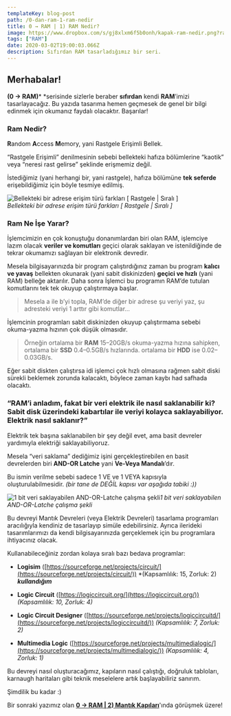 ```yaml
---
templateKey: blog-post
path: /0-dan-ram-1-ram-nedir
title: 0 → RAM | 1) RAM Nedir?
image: https://www.dropbox.com/s/gj8xlxm6f5b0onh/kapak-ram-nedir.png?raw=1
tags: ["RAM"]
date: 2020-03-02T19:00:03.066Z
description: Sıfırdan RAM tasarladığımız bir seri.
---
```


## Merhabalar!

**(0 → RAM)*** *serisinde sizlerle beraber **sıfırdan** kendi **RAM**’imizi tasarlayacağız. Bu yazıda tasarıma hemen geçmesek de genel bir bilgi edinmek için okumanız faydalı olacaktır. Başarılar!

### Ram Nedir?

**R**andom **A**ccess **M**emory, yani Rastgele Erişimli Bellek.

“Rastgele Erişimli” denilmesinin sebebi bellekteki hafıza bölümlerine “kaotik” veya “neresi rast gelirse” şeklinde erişmemiz değil.

İstediğimiz (yani herhangi bir, yani rastgele), hafıza bölümüne **tek seferde** erişebildiğimiz için böyle tesmiye edilmiş.

![Bellekteki bir adrese erişim türü farkları [ Rastgele | Sıralı ]](https://www.dropbox.com/s/b64lm60uwk9ru71/rastgele-vs-sirali.gif?raw=1)
<br> *Bellekteki bir adrese erişim türü farkları [ Rastgele | Sıralı ]*

### Ram Ne İşe Yarar?

İşlemcimizin en çok konuştuğu donanımlardan biri olan RAM, işlemciye lazım olacak **veriler ve komutları** geçici olarak saklayan ve istenildiğinde de tekrar okumamızı sağlayan bir elektronik devredir.

Mesela bilgisayarınızda bir program çalıştırdığınız zaman bu program **kalıcı ve yavaş** bellekten okunarak (yani sabit diskinizden) **geçici ve hızlı** (yani RAM) belleğe aktarılır. Daha sonra İşlemci bu programın RAM’de tutulan komutlarını tek tek okuyup çalıştırmaya başlar.
> Mesela a ile b’yi topla, RAM’de diğer bir adrese şu veriyi yaz, şu adresteki veriyi 1 arttır gibi komutlar…

İşlemcinin programları sabit diskinizden okuyup çalıştırmama sebebi okuma-yazma hızının çok düşük olmasıdır.
> Örneğin ortalama bir **RAM** 15–20GB/s okuma-yazma hızına sahipken, ortalama bir **SSD** 0.4–0.5GB/s hızlarında. ortalama bir **HDD** ise 0.02–0.03GB/s.

Eğer sabit diskten çalıştırsa idi işlemci çok hızlı olmasına rağmen sabit diski sürekli beklemek zorunda kalacaktı, böylece zaman kaybı had safhada olacaktı.

### “RAM’i anladım, fakat bir veri elektrik ile nasıl saklanabilir ki? Sabit disk üzerindeki kabartılar ile veriyi kolayca saklayabiliyor. Elektrik nasıl saklanır?”

Elektrik tek başına saklanabilen bir şey değil evet, ama basit devreler yardımıyla elektriği saklayabiliyoruz.

Mesela “veri saklama” dediğimiz işini gerçekleştirebilen en basit devrelerden biri **AND-OR Latche** yani **Ve-Veya Mandalı**’dır.

Bu ismin verilme sebebi sadece 1 VE ve 1 VEYA kapısıyla oluşturulabilmesidir. *(bir tane de DEĞİL kapısı var aşağıda tabiki :))*

![1 bit veri saklayabilen AND-OR-Latche çalışma şekli](https://www.dropbox.com/s/0jmipuj67855uzz/ve-veya-mandali.gif?raw=1)*1 bit veri saklayabilen AND-OR-Latche çalışma şekli*

Bu devreyi Mantık Devreleri (veya Elektrik Devreleri) tasarlama programları aracılığıyla kendiniz de tasarlayıp simüle edebilirsiniz. Ayrıca ilerideki tasarımlarımızı da kendi bilgisayarınızda gerçeklemek için bu programlara ihtiyacınız olacak.

Kullanabileceğiniz zordan kolaya sıralı bazı bedava programlar:

* **Logisim** ([https://sourceforge.net/projects/circuit/](https://sourceforge.net/projects/circuit/))
*(Kapsamlılık: 15, Zorluk: 2) ***kullandığım***

* **Logic Circuit** ([https://logiccircuit.org/](https://logiccircuit.org/))
*(Kapsamlılık: 10, Zorluk: 4)*

* **Logic Circuit Designer** ([https://sourceforge.net/projects/logiccircuitd/](https://sourceforge.net/projects/logiccircuitd/))
*(Kapsamlılık: 7, Zorluk: 2)*

* **Multimedia Logic** ([https://sourceforge.net/projects/multimedialogic/](https://sourceforge.net/projects/multimedialogic/))
*(Kapsamlılık: 4, Zorluk: 1)*

Bu devreyi nasıl oluşturacağımız, kapıların nasıl çalıştığı, doğruluk tabloları, karnaugh haritaları gibi teknik meselelere artık başlayabiliriz sanırım.

Şimdilik bu kadar :)

Bir sonraki yazımız olan **[0 → RAM | 2) Mantık Kapıları](0-dan-ram-2-mantik-kapilari)**'ında görüşmek üzere!
